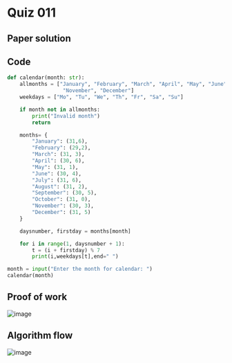 # Quiz 011

## Paper solution

## Code
```.py
def calendar(month: str):
    allmonths = ["January", "February", "March", "April", "May", "June", "July", "August", "September", "October",
                  "November", "December"]
    weekdays = ["Mo", "Tu", "We", "Th", "Fr", "Sa", "Su"]

    if month not in allmonths:
        print("Invalid month")
        return

    months= {
        "January": (31,6),
        "February": (29,2),
        "March": (31, 3),
        "April": (30, 6),
        "May": (31, 1),
        "June": (30, 4),
        "July": (31, 6),
        "August": (31, 2),
        "September": (30, 5),
        "October": (31, 0),
        "November": (30, 3),
        "December": (31, 5)
    }

    daysnumber, firstday = months[month]

    for i in range(1, daysnumber + 1):
        t = (i + firstday) % 7
        print(i,weekdays[t],end=" ")

month = input("Enter the month for calendar: ")
calendar(month)

```

## Proof of work
![image](https://github.com/user-attachments/assets/e0890214-06c3-43a6-b96b-6e5917f908a6)


## Algorithm flow

![image](https://github.com/user-attachments/assets/578ee162-5a92-4629-984c-2d180731bfc1)



